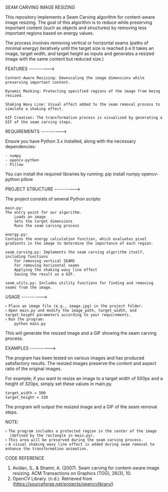 SEAM CARVING IMAGE RESIZING



This repository implements a Seam Carving algorithm for content-aware image resizing. The goal of this algorithm is to reduce while preserving important content (such as objects and structures) by removing less important regions based on energy values. 

The process involves removing vertical or horizontal seams (paths of minimal energy) iteratively until the target size is reached (i.e It takes an image, target width, and target height as inputs and generates a resized image with the same content but reduced size.)



FEATURES ---------->

    Content-Aware Resizing: Downscaling the image dimensions while preserving important content.

    Dynamic Masking: Protecting specified regions of the image from being resized.

    Shaking Wavy Line: Visual effect added to the seam removal process to simulate a shaking effect.

    GIF Creation: The transformation process is visualized by generating a GIF of the seam carving steps.


    
REQUIREMENTS ---------->

Ensure you have Python 3.x installed, along with the necessary dependencies:

    - numpy
    - opencv-python
    - Pillow

You can install the required libraries by running:
pip install numpy opencv-python pillow



PROJECT STRUCTURE ---------->

The project consists of several Python scripts:

    main.py: 
    The entry point for our algorithm. 
        Loads an image
        Sets the target dimensions
        Runs the seam carving process

    energy.py: 
    Contains the energy calculation function, which evaluates pixel gradients in the image to determine the importance of each region.
    
    seam_carving.py: Implements the seam carving algorithm itself, including functions 
        For removing vertical SEAMS
        For removing horizontal seams
        Applying the shaking wavy line effect
        Saving the result as a GIF.

    seam_utils.py: Includes utility functions for finding and removing seams from the image.



USAGE ---------->

    ৹ Place an image file (e.g., image.jpg) in the project folder.
    ৹ Open main.py and modify the image_path, target_width, and target_height parameters according to your requirements.
    ৹ Run the program:
        python main.py

This will generate the resized image and a GIF showing the seam carving process.




EXAMPLES ---------->

The program has been tested on various images and has produced satisfactory results. The resized images preserve the content and aspect ratio of the original images.

For example; if you want to resize an image to a target width of 500px and a height of 320px, simply set these values in main.py.

    target_width = 500
    target_height = 320

The program will output the resized image and a GIF of the seam removal steps.

NOTE:

    ৹ The program includes a protected region in the center of the image   
      (defined by the rectangle in main.py). 
    ৹ This area will be preserved during the seam carving process.
    ৹ A visual shaking wavy line effect is added during seam removal to enhance the transformation animation.




CODE REFERENCE

1. Avidan, S., & Shamir, A. (2007). Seam carving for content-aware image resizing. ACM Transactions on Graphics (TOG), 26(3), 10.
2. OpenCV Library. (n.d.). Retrieved from (https://sourceforge.net/projects/opencvlibrary/)
